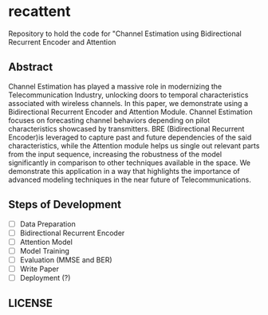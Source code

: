 # recattent
Repository to hold the code for "Channel Estimation using Bidirectional Recurrent Encoder and Attention

## Abstract
Channel Estimation has played a massive role in modernizing the Telecommunication Industry, unlocking doors to temporal characteristics associated with wireless channels. In this paper, we demonstrate using a Bidirectional Recurrent Encoder and Attention Module. Channel Estimation focuses on forecasting channel behaviors depending on pilot characteristics showcased by transmitters. BRE (Bidirectional Recurrent Encoder)is leveraged to capture past and future dependencies of the said characteristics, while the Attention module helps us single out relevant parts from the input sequence, increasing the robustness of the model significantly in comparison to other techniques available in the space. We demonstrate this application in a way that highlights the importance of advanced modeling techniques in the near future of Telecommunications.

## Steps of Development
- [ ] Data Preparation
- [ ] Bidirectional Recurrent Encoder
- [ ] Attention Model
- [ ] Model Training
- [ ] Evaluation (MMSE and BER)
- [ ] Write Paper
- [ ] Deployment (?)

## LICENSE
